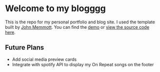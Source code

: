 # Welcome to my blogggg

This is the repo for my personal portfolio and blog site. I used the template built by [John Memmott](https://github.com/RATIU5). You can find the [demo](https://zaggonaut.dev) or [view the source code here](https://github.com/RATIU5/zaggonaut).

## Future Plans
- Add social media preview cards
- Integrate with spotify API to display my On Repeat songs on the footer